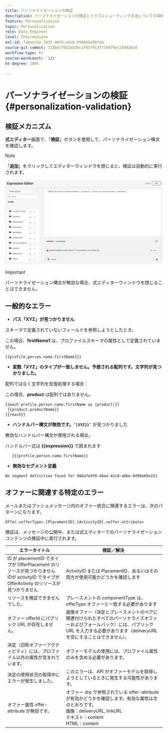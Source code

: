 ```yaml
---
title: パーソナライゼーションの検証
description: パーソナライゼーションの検証とトラブルシューティング方法についての詳細情報
feature: Personalization
topic: Personalization
role: Data Engineer
level: Intermediate
exl-id: 7abeec5e-743f-48fb-a4a6-056665e8bfda
source-git-commit: 7138e1f031bd26caf9379c3ff19d79ac29442bc6
workflow-type: ht
source-wordcount: '322'
ht-degree: 100%

---
```


# パーソナライゼーションの検証 {#personalization-validation}

## 検証メカニズム

**式エディター**&#x200B;画面で、「**検証**」ボタンを使用して、パーソナライゼーション構文を確認します。

>[!NOTE]
> 「**追加**」をクリックしてエディターウィンドウを閉じると、検証は自動的に実行されます。

![](assets/perso_validation1.png)

>[!IMPORTANT]
> パーソナライゼーション構文が無効な場合、式エディターウィンドウを閉じることはできません。

## 一般的なエラー

* **パス「XYZ」が見つかりません**

スキーマで定義されていないフィールドを参照しようとしたとき。

この場合、**firstName1** は、プロファイルスキーマの属性として定義されていません。

```
{{profile.person.name.firstName1}}
```

* **変数「XYZ」のタイプが一致しません。予想される配列です。文字列が見つかりました。**

配列ではなく文字列を反復処理する場合：

この場合、**product** は配列ではありません。

```
{{each profile.person.name.firstName as |product|}}
 {{product.productName}}
{{/each}}
```

* **ハンドルバー構文が無効です。`‘[XYZ}}’`** が見つかりました

無効なハンドルバー構文が使用される場合。

ハンドルバー式は **{{expression}}** で囲まれます

```
   {{[profile.person.name.firstName}}
```

* **無効なセグメント定義**

```
No segment definition found for 988afe9f0-d4ae-42c8-a0be-8d90e66e151
```

## オファーに関連する特定のエラー

メールまたはプッシュメッセージ内のオファー統合に関連するエラーは、次のパターンになります。

```
Offer.<offerType>.[PlacementID].[ActivityID].<offer-attribute>
```

検証は、メッセージの公開中、または式エディターでのパーソナライゼーションコンテンツの検証中に実行されます。

<table> 
 <thead> 
  <tr> 
   <th> エラータイトル<br /> </th> 
   <th> 検証／解決 <br /> </th> 
  </tr> 
 </thead> 
 <tbody> 
  <tr> 
   <td>ID が placementID でタイプが OfferPlacement のリソースが見つかりません <br/>
IDが activityID でタイプが OfferActivity のリソースが見つかりません<br/></td> 
   <td>ActivityID または PlacementID、あるいはその両方が使用可能かどうかを確認します</td> 
  </tr> 
   <tr> 
   <td>リソースを検証できませんでした。</td> 
   <td>プレースメントの componentType は、offerType オファーと一致する必要があります</td> 
  </tr> 
   <tr> 
   <td>オファー offerId にパブリック URL が存在しません。</td> 
   <td>画像オファー（決定とプレースメントのペアに関連付けられたすべてのパーソナライズオファーおよびフォールバック）には、パブリック URL を入力する必要があります（deliveryURL を空にすることはできません）。</td> 
  </tr> 
  <tr> 
   <td>決定（旧称オファーアクティビティ）には、プロファイル以外の属性が含まれています。</td> 
   <td>オファーモデルの使用には、プロファイル属性のみを含める必要があります。</td> 
  </tr> 
  <tr> 
   <td>決定の使用状況の取得中にエラーが発生しました。</td> 
   <td>このエラーは、API がオファーモデルを取得しようとしているときに発生する可能性があります。</td> 
  </tr>
  <tr> 
   <td>オファー属性 offer-attribute が無効です。</td> 
   <td>オファー drp で参照されている offer-attribute が有効かどうかを確認します。有効な属性は次のとおりです。<br/>
画像：deliveryURL, linkURL<br/>
テキスト：content<br/>
HTML：content<br/></td> 
  </tr> 
 </tbody> 
</table>
